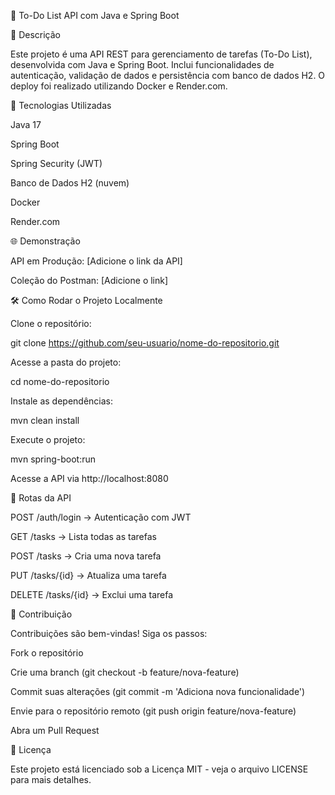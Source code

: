 📌 To-Do List API com Java e Spring Boot

📖 Descrição

Este projeto é uma API REST para gerenciamento de tarefas (To-Do List), desenvolvida com Java e Spring Boot. Inclui funcionalidades de autenticação, validação de dados e persistência com banco de dados H2. O deploy foi realizado utilizando Docker e Render.com.

🚀 Tecnologias Utilizadas

Java 17

Spring Boot

Spring Security (JWT)

Banco de Dados H2 (nuvem)

Docker

Render.com

🌐 Demonstração

API em Produção: [Adicione o link da API]

Coleção do Postman: [Adicione o link]

🛠 Como Rodar o Projeto Localmente

Clone o repositório:

git clone https://github.com/seu-usuario/nome-do-repositorio.git

Acesse a pasta do projeto:

cd nome-do-repositorio

Instale as dependências:

mvn clean install

Execute o projeto:

mvn spring-boot:run

Acesse a API via http://localhost:8080

🔗 Rotas da API

POST /auth/login → Autenticação com JWT

GET /tasks → Lista todas as tarefas

POST /tasks → Cria uma nova tarefa

PUT /tasks/{id} → Atualiza uma tarefa

DELETE /tasks/{id} → Exclui uma tarefa

🤝 Contribuição

Contribuições são bem-vindas! Siga os passos:

Fork o repositório

Crie uma branch (git checkout -b feature/nova-feature)

Commit suas alterações (git commit -m 'Adiciona nova funcionalidade')

Envie para o repositório remoto (git push origin feature/nova-feature)

Abra um Pull Request

📜 Licença

Este projeto está licenciado sob a Licença MIT - veja o arquivo LICENSE para mais detalhes.

